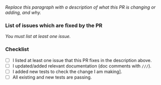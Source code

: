 *Replace this paragraph with a description of what this PR is changing or adding, and why.*

### List of issues which are fixed by the PR
*You must list at least one issue.*

### Checklist

- [ ] I listed at least one issue that this PR fixes in the description above.
- [ ] I updated/added relevant documentation (doc comments with `///`).
- [ ] I added new tests to check the change I am making].
- [ ] All existing and new tests are passing.
